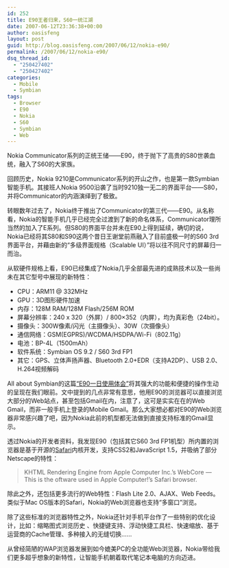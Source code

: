 ```yaml
---
id: 252
title: E90王者归来，S60一统江湖
date: 2007-06-12T23:36:38+00:00
author: oasisfeng
layout: post
guid: http://blog.oasisfeng.com/2007/06/12/nokia-e90/
permalink: /2007/06/12/nokia-e90/
dsq_thread_id:
  - "250427402"
  - "250427402"
categories:
  - Mobile
  - Symbian
tags:
  - Browser
  - E90
  - Nokia
  - S60
  - Symbian
  - Web
---
```

Nokia Communicator系列的正统王储——E90，终于抛下了高贵的S80世袭血统，融入了S60的大家族。

回顾历史，Nokia 9210是Communicator系列的开山之作，也是第一款Symbian智能手机。其接班人Nokia 9500沿袭了当时9210独一无二的界面平台——S80，并将Communicator的内涵演绎到了极致。

转眼数年过去了，Nokia终于推出了Communicator的第三代——E90。从名称看，Nokia的智能手机几乎已经完全过渡到了新的命名体系，Communicator理所当然的加入了E系列。但S80的界面平台并未在E90上得到延续，确切的说，Nokia已经将其S80和S90这两个昔日王谢堂前燕融入了目前盛极一时的S60 3rd界面平台，并藉由新的“多级界面规格（Scalable UI）”将以往不同尺寸的屏幕归一而治。

从软硬件规格上看，E90已经集成了Nokia几乎全部最先进的成熟技术以及一些尚未在其它型号中展现的新特性：

  * CPU：ARM11 @ 332MHz
  * GPU：3D图形硬件加速
  * 内存：128M RAM/128M Flash/256M ROM
  * 屏幕分辨率：240 x 320（外屏）/ 800&#215;352（内屏），均为真彩色（24bit）。
  * 摄像头：300W像素/闪光（主摄像头）、30W（次摄像头）
  * 通信网络：GSM(EGPRS)/WCDMA/HSDPA/Wi-Fi（802.11g）
  * 电池：BP-4L（1500mAh）
  * 软件系统：Symbian OS 9.2 / S60 3rd FP1
  * 其它：GPS、立体声扬声器、Bluetooth 2.0+EDR（支持A2DP）、USB 2.0、H.264视频解码

All about Symbian的这篇<a href="http://www.allaboutsymbian.com/features/item/An_E90_a_day_helps_you_work_rest_and_play.php" title="An E90 a day helps you work, rest and play" target="_blank">“E90一日使用体会”</a>将其强大的功能和便捷的操作生动的呈现在我们眼前。文中提到的几点非常有意思，他用E90的浏览器可以直接浏览大部分的Web站点，甚至包括Gmail在内，注意了，这可是实实在在的Web Gmail，而非一般手机上登录的Mobile Gmail。那么大家想必都对E90的Web浏览器非常感兴趣了吧，因为Nokia此前的机型都无法做到直接支持标准的Gmail显示。

透过Nokia的开发者资料，我发现E90（包括其它S60 3rd FP1机型）所内置的浏览器是基于开源的<a href="http://www.apple.com/safari/" title="Safari Web Browser" target="_blank">Safari</a>内核开发，支持CSS2和JavaScript 1.5，并吸纳了部分Netscape的特性：

> KHTML Rendering Engine from Apple Computer Inc.’s WebCore &#8212; This is the oftware used in Apple Computer!&#8217;s Safari browser.

除此之外，还包括更多流行的Web特性：Flash Lite 2.0、AJAX、Web Feeds。类似于Mac OS版本的Safari，Nokia的Web浏览器也支持“多窗口”浏览。

除了这些标准的浏览器特性之外，Nokia还针对手机平台作了一些特别的优化设计，比如：缩略图式浏览历史 、快捷键支持、浮动快捷工具栏、快速缩放、基于运营商的Cache管理、多种接入的无缝切换……

从曾经简陋的WAP浏览器发展到如今媲美PC的全功能Web浏览器，Nokia带给我们更多超乎想象的新特性，让智能手机朝着取代笔记本电脑的方向迈进。